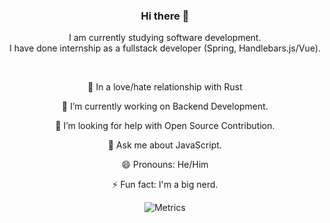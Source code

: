 <div align='center'>
  
### Hi there 👋
I am currently studying software development.<br/>
I have done internship as a fullstack developer (Spring, Handlebars.js/Vue).
  
  <br/>

 🧡 In a love/hate relationship with Rust 
  
 🔭 I’m currently working on Backend Development. 
  
 🤔 I’m looking for help with Open Source Contribution. 
  
 💬 Ask me about JavaScript. 
  
 😄 Pronouns: He/Him 
  
 ⚡ Fun fact: I'm a big nerd. 
  
  
![Metrics](https://metrics.lecoq.io/felkr?template=classic&base.header=0&achievements=1&lines=1&achievements.threshold=C&achievements.secrets=true&achievements.limit=0&config.timezone=Europe%2FVienna)
</div>
<br/>
